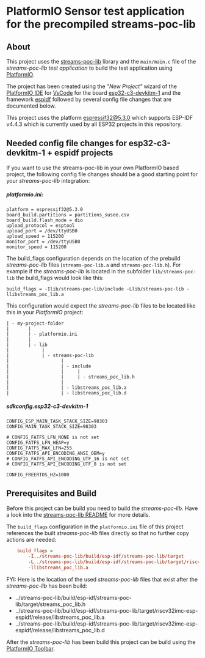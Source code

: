 # PlatformIO Sensor test application for the precompiled streams-poc-lib 

## About
This project uses the [streams-poc-lib](../streams-poc-lib/) library and 
the `main/main.c` file of the *streams-poc-lib test application*
to build the test application using
[PlatformIO](https://platformio.org/).

The project has been created using the *"New Project"* wizard of the
[PlatformIO IDE](https://platformio.org/install/ide?install=vscode)
for [VsCode](https://code.visualstudio.com/) for the board
[esp32-c3-devkitm-1](https://docs.platformio.org/en/latest/boards/espressif32/esp32-c3-devkitm-1.html)
and the framework [espidf](https://docs.platformio.org/en/stable/frameworks/espidf.html)
followed by several
config file changes that are documented below.

This project uses the platform
[espressif32@5.3.0](https://github.com/platformio/platform-espressif32/releases/tag/v5.3.0)
which supports ESP-IDF v4.4.3 which is currently used by all ESP32 projects in
this repository.

## Needed config file changes for esp32-c3-devkitm-1 + espidf projects
If you want to use the streams-poc-lib
in your own PlatformIO based project, the following config file changes should be
a good starting point for your *streams-poc-lib* integration:

##### platformio.ini:

    platform = espressif32@5.3.0
    board_build.partitions = partitions_susee.csv
    board_build.flash_mode = dio
    upload_protocol = esptool
    upload_port = /dev/ttyUSB0
    upload_speed = 115200
    monitor_port = /dev/ttyUSB0
    monitor_speed = 115200

The build_flags configuration depends on the location of the prebuild *streams-poc-lib* files
(`streams-poc-lib.a` and `streams-poc-lib.h`).
For example if the *streams-poc-lib* is located
in the subfolder `lib/streams-poc-lib` the build_flags would look like this:

    build_flags = -Ilib/streams-poc-lib/include -Llib/streams-poc-lib -llibstreams_poc_lib.a

This configuration would expect the *streams-poc-lib* files to be located like this
in your *PlatformIO* project:

    | - my-project-folder
    |       |
    |       | - platformio.ini
    |       |
    |       | - lib
    |            |
    |            | - streams-poc-lib
    |                   |
    |                   | - include
    |                   |     |
    |                   |     | - streams_poc_lib.h
    |                   |
    |                   | - libstreams_poc_lib.a
    |                   | - libstreams_poc_lib.d


##### sdkconfig.esp32-c3-devkitm-1

    CONFIG_ESP_MAIN_TASK_STACK_SIZE=98303
    CONFIG_MAIN_TASK_STACK_SIZE=98303
    
    # CONFIG_FATFS_LFN_NONE is not set
    CONFIG_FATFS_LFN_HEAP=y
    CONFIG_FATFS_MAX_LFN=255
    CONFIG_FATFS_API_ENCODING_ANSI_OEM=y
    # CONFIG_FATFS_API_ENCODING_UTF_16 is not set
    # CONFIG_FATFS_API_ENCODING_UTF_8 is not set
    
    CONFIG_FREERTOS_HZ=1000


## Prerequisites and Build
Before this project can be build you need to build the *streams-poc-lib*.
Have a look into the [streams-poc-lib README](../streams-poc-lib/README.md#prerequisites)
for more details.

The `build_flags` configuration in the `platformio.ini` file of this project references the
built *streams-poc-lib* files directly so that no further copy actions are needed:
```ini
    build_flags =
        -I../streams-poc-lib/build/esp-idf/streams-poc-lib/target
        -L../streams-poc-lib/build/esp-idf/streams-poc-lib/target/riscv32imc-esp-espidf/release/
        -llibstreams_poc_lib.a
```

FYI: Here is the location of the used *streams-poc-lib* files that exist after the
*streams-poc-lib* has been build:
* ../streams-poc-lib/build/esp-idf/streams-poc-lib/target/streams_poc_lib.h
* ../streams-poc-lib/build/esp-idf/streams-poc-lib/target/riscv32imc-esp-espidf/release/libstreams_poc_lib.a
* ../streams-poc-lib/build/esp-idf/streams-poc-lib/target/riscv32imc-esp-espidf/release/libstreams_poc_lib.d

After the *streams-poc-lib* has been build this project can be build using the 
[PlatformIO Toolbar](https://docs.platformio.org/en/latest/integration/ide/vscode.html#ide-vscode-toolbar).